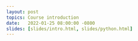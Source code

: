 ```yaml
---
layout: post
topics: Course introduction
date:   2022-01-25 08:00:00 -0800
slides: [slides/intro.html, slides/python.html]
---
```


